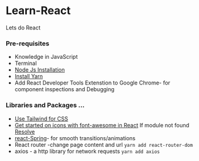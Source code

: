 # Learn-React
Lets do React

### Pre-requisites 
* Knowledge in JavaScript
* Terminal
* [Node Js Installation][1] 
* [Install Yarn][2] 
* Add React Developer Tools Extenstion to Google Chrome- for component inspections and Debugging

### Libraries and Packages ...
* [Use Tailwind for CSS][3]
* [Get started on icons with font-awesome in React][4] If module not found [Resolve][5]
* [react-Spring][6]- for smooth transitions/animations
* React router -change page content and url  `yarn add react-router-dom`
* axios - a http library for network requests `yarn add axios`

[1]: https://tecadmin.net/install-latest-nodejs-npm-on-linux-mint/
[2]: https://tecadmin.net/install-yarn-debian/
[3]: https://tailwindcss.com/docs/installation
[4]: https://fontawesome.com/v5.15/how-to-use/on-the-web/using-with/react
[5]: https://github.com/FortAwesome/react-fontawesome/issues/236
[6]: https://react-spring.io/hooks/use-transition
